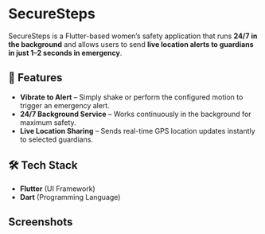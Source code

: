 
# SecureSteps

SecureSteps is a Flutter-based women’s safety application that runs **24/7 in the background** and allows users to send **live location alerts to guardians in just 1–2 seconds in emergency**.

## 🚀 Features
- **Vibrate to Alert** – Simply shake or perform the configured motion to trigger an emergency alert.  
- **24/7 Background Service** – Works continuously in the background for maximum safety.  
- **Live Location Sharing** – Sends real-time GPS location updates instantly to selected guardians.  

## 🛠 Tech Stack
- **Flutter** (UI Framework)  
- **Dart** (Programming Language)  

## Screenshots


